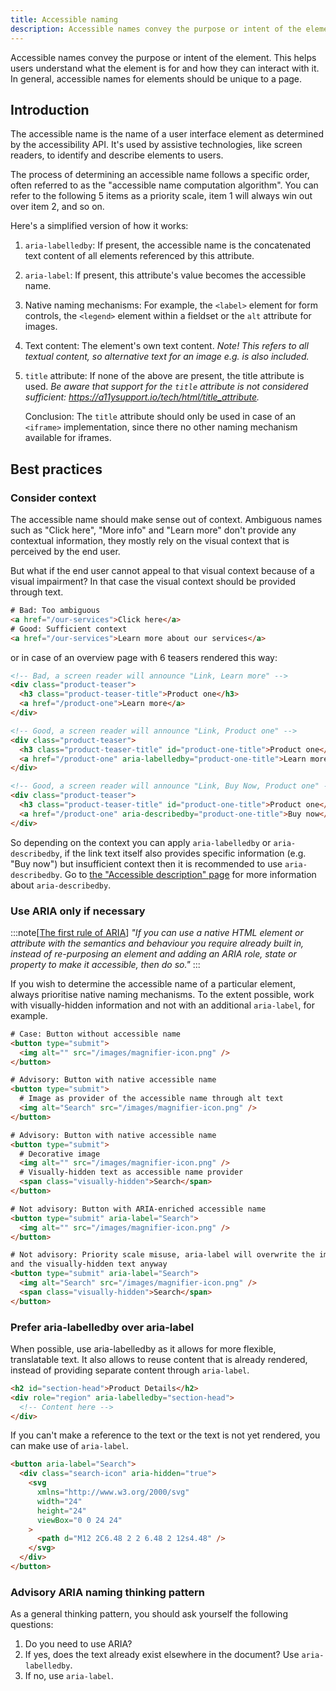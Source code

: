 ```yaml
---
title: Accessible naming
description: Accessible names convey the purpose or intent of the element.
---
```


Accessible names convey the purpose or intent of the element. This helps users understand what the element is for and how they can interact with it. In general, accessible names for elements should be unique to a page.

## Introduction

The accessible name is the name of a user interface element as determined by the accessibility API.
It's used by assistive technologies, like screen readers, to identify and describe elements to users.

The process of determining an accessible name follows a specific order, often referred to as the "accessible name
computation algorithm". You can refer to the following 5 items as a priority scale, item 1 will always win out over item
2, and so on.

Here's a simplified version of how it works:

1. `aria-labelledby`: If present, the accessible name is the concatenated text content of all elements referenced by this attribute.
2. `aria-label`: If present, this attribute's value becomes the accessible name.
3. Native naming mechanisms: For example, the `<label>` element for form controls, the `<legend>` element within a fieldset or the `alt` attribute for images.
4. Text content: The element's own text content. _Note! This refers to all textual content, so alternative text for an
   image e.g. is also included._
5. `title` attribute: If none of the above are present, the title attribute is used. _Be aware that support for the
   `title` attribute is not considered sufficient: <https://a11ysupport.io/tech/html/title_attribute>._

   Conclusion: The
   `title` attribute should only be used in case of an `<iframe>` implementation, since there no other naming mechanism
   available for iframes.

## Best practices

### Consider context

The accessible name should make sense out of context. Ambiguous names such as "Click here", "More info" and "Learn more" don't provide any contextual information, they mostly rely on the visual context that is perceived by the end user.

But what if the end user cannot appeal to that visual context because of a visual impairment? In that case the visual
context should be provided through text.

```html
# Bad: Too ambiguous
<a href="/our-services">Click here</a>
# Good: Sufficient context
<a href="/our-services">Learn more about our services</a>
```

or in case of an overview page with 6 teasers rendered this way:

```html
<!-- Bad, a screen reader will announce "Link, Learn more" -->
<div class="product-teaser">
  <h3 class="product-teaser-title">Product one</h3>
  <a href="/product-one">Learn more</a>
</div>

<!-- Good, a screen reader will announce "Link, Product one" -->
<div class="product-teaser">
  <h3 class="product-teaser-title" id="product-one-title">Product one</h3>
  <a href="/product-one" aria-labelledby="product-one-title">Learn more</a>
</div>

<!-- Good, a screen reader will announce "Link, Buy Now, Product one" -->
<div class="product-teaser">
  <h3 class="product-teaser-title" id="product-one-title">Product one</h3>
  <a href="/product-one" aria-describedby="product-one-title">Buy now</a>
</div>
```

So depending on the context you can apply `aria-labelledby` or `aria-describedby`, if the link text itself also provides
specific information (e.g. "Buy now") but insufficient context then it is recommended to use `aria-describedby`. Go to [the
"Accessible description" page](/a11y-docs/introduction/6-accessible-description/) for more information about `aria-describedby`.

### Use ARIA only if necessary

:::note[[The first rule of ARIA](https://www.w3.org/TR/using-aria/#rule1)]
_"If you can use a native HTML element or attribute with the semantics and behaviour you require already built in, instead of re-purposing an element and adding an ARIA role, state or property to make it accessible, then do so."_
:::

If you wish to determine the accessible name of a particular element, always prioritise native naming mechanisms. To the
extent possible, work with visually-hidden information and not with an additional `aria-label`, for example.

```html
# Case: Button without accessible name
<button type="submit">
  <img alt="" src="/images/magnifier-icon.png" />
</button>

# Advisory: Button with native accessible name
<button type="submit">
  # Image as provider of the accessible name through alt text
  <img alt="Search" src="/images/magnifier-icon.png" />
</button>

# Advisory: Button with native accessible name
<button type="submit">
  # Decorative image
  <img alt="" src="/images/magnifier-icon.png" />
  # Visually-hidden text as accessible name provider
  <span class="visually-hidden">Search</span>
</button>

# Not advisory: Button with ARIA-enriched accessible name
<button type="submit" aria-label="Search">
  <img alt="" src="/images/magnifier-icon.png" />
</button>

# Not advisory: Priority scale misuse, aria-label will overwrite the image alt
and the visually-hidden text anyway
<button type="submit" aria-label="Search">
  <img alt="Search" src="/images/magnifier-icon.png" />
  <span class="visually-hidden">Search</span>
</button>
```

### Prefer aria-labelledby over aria-label

When possible, use aria-labelledby as it allows for more flexible, translatable text.
It also allows to reuse content that is already rendered, instead of providing separate content through `aria-label`.

```html
<h2 id="section-head">Product Details</h2>
<div role="region" aria-labelledby="section-head">
  <!-- Content here -->
</div>
```

If you can't make a reference to the text or the text is not yet rendered, you can make use of `aria-label`.

```html
<button aria-label="Search">
  <div class="search-icon" aria-hidden="true">
    <svg
      xmlns="http://www.w3.org/2000/svg"
      width="24"
      height="24"
      viewBox="0 0 24 24"
    >
      <path d="M12 2C6.48 2 2 6.48 2 12s4.48" />
    </svg>
  </div>
</button>
```

### Advisory ARIA naming thinking pattern

As a general thinking pattern, you should ask yourself the following questions:

1. Do you need to use ARIA?
2. If yes, does the text already exist elsewhere in the document? Use `aria-labelledby`.
3. If no, use `aria-label`.
